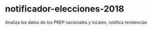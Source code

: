 # notificador-elecciones-2018
Analiza los datos de los PREP nacionales y locales, notifica tendencias
